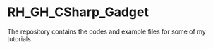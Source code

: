 # RH_GH_CSharp_Gadget
The repository contains the codes and example files for some of my tutorials.
